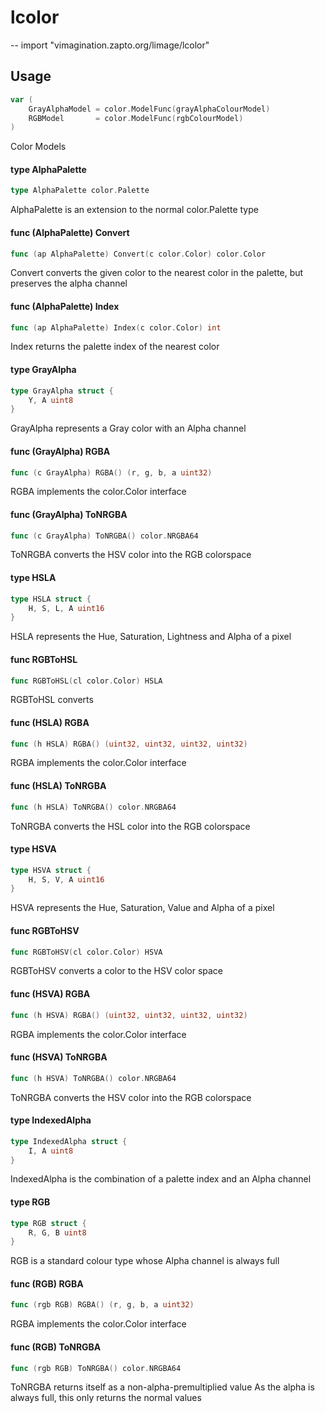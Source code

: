 # lcolor
--
    import "vimagination.zapto.org/limage/lcolor"


## Usage

```go
var (
	GrayAlphaModel = color.ModelFunc(grayAlphaColourModel)
	RGBModel       = color.ModelFunc(rgbColourModel)
)
```
Color Models

#### type AlphaPalette

```go
type AlphaPalette color.Palette
```

AlphaPalette is an extension to the normal color.Palette type

#### func (AlphaPalette) Convert

```go
func (ap AlphaPalette) Convert(c color.Color) color.Color
```
Convert converts the given color to the nearest color in the palette, but
preserves the alpha channel

#### func (AlphaPalette) Index

```go
func (ap AlphaPalette) Index(c color.Color) int
```
Index returns the palette index of the nearest color

#### type GrayAlpha

```go
type GrayAlpha struct {
	Y, A uint8
}
```

GrayAlpha represents a Gray color with an Alpha channel

#### func (GrayAlpha) RGBA

```go
func (c GrayAlpha) RGBA() (r, g, b, a uint32)
```
RGBA implements the color.Color interface

#### func (GrayAlpha) ToNRGBA

```go
func (c GrayAlpha) ToNRGBA() color.NRGBA64
```
ToNRGBA converts the HSV color into the RGB colorspace

#### type HSLA

```go
type HSLA struct {
	H, S, L, A uint16
}
```

HSLA represents the Hue, Saturation, Lightness and Alpha of a pixel

#### func  RGBToHSL

```go
func RGBToHSL(cl color.Color) HSLA
```
RGBToHSL converts

#### func (HSLA) RGBA

```go
func (h HSLA) RGBA() (uint32, uint32, uint32, uint32)
```
RGBA implements the color.Color interface

#### func (HSLA) ToNRGBA

```go
func (h HSLA) ToNRGBA() color.NRGBA64
```
ToNRGBA converts the HSL color into the RGB colorspace

#### type HSVA

```go
type HSVA struct {
	H, S, V, A uint16
}
```

HSVA represents the Hue, Saturation, Value and Alpha of a pixel

#### func  RGBToHSV

```go
func RGBToHSV(cl color.Color) HSVA
```
RGBToHSV converts a color to the HSV color space

#### func (HSVA) RGBA

```go
func (h HSVA) RGBA() (uint32, uint32, uint32, uint32)
```
RGBA implements the color.Color interface

#### func (HSVA) ToNRGBA

```go
func (h HSVA) ToNRGBA() color.NRGBA64
```
ToNRGBA converts the HSV color into the RGB colorspace

#### type IndexedAlpha

```go
type IndexedAlpha struct {
	I, A uint8
}
```

IndexedAlpha is the combination of a palette index and an Alpha channel

#### type RGB

```go
type RGB struct {
	R, G, B uint8
}
```

RGB is a standard colour type whose Alpha channel is always full

#### func (RGB) RGBA

```go
func (rgb RGB) RGBA() (r, g, b, a uint32)
```
RGBA implements the color.Color interface

#### func (RGB) ToNRGBA

```go
func (rgb RGB) ToNRGBA() color.NRGBA64
```
ToNRGBA returns itself as a non-alpha-premultiplied value As the alpha is always
full, this only returns the normal values
